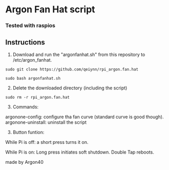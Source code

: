 # Argon Fan Hat script
### Tested with raspios

## Instructions

1. Download and run the "argonfanhat.sh" from this repository to /etc/argon_fanhat.
```
sudo git clone https://github.com/qeiynn/rpi_argon.fan.hat
```
```
sudo bash argonfanhat.sh
```

2. Delete the downloaded directory (including the script)
```
sudo rm -r rpi_argon.fan.hat
```

3. Commands:

argonone-config: configure tha fan curve (standard curve is good though).
argonone-uninstall: uninstall the script


3. Button funtion:

While Pi is off: a short press turns it on.

While Pi is on: Long press initiates soft shutdown. Double Tap reboots.

made by Argon40
